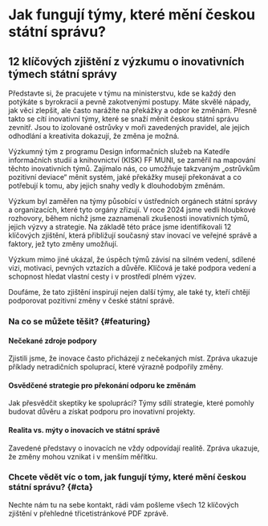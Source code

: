 # Jak fungují týmy, které mění českou státní správu?
## 12 klíčových zjištění z výzkumu o inovativních týmech státní správy

<!-- perex -->
Představte si, že pracujete v týmu na ministerstvu, kde se každý den potýkáte s byrokracií a pevně zakotvenými postupy. Máte skvělé nápady, jak věci zlepšit, ale často narážíte na překážky a odpor ke změnám. Přesně takto se cítí inovativní týmy, které se snaží měnit českou státní správu zevnitř. Jsou to izolované ostrůvky v moři zavedených pravidel, ale jejich odhodlání a kreativita dokazují, že změna je možná.

<!-- end of perex -->

<!-- p1 -->
Výzkumný tým z programu Design informačních služeb na Katedře informačních studií a knihovnictví (KISK) FF MUNI, se zaměřil na mapování těchto inovativních týmů. Zajímalo nás, co umožňuje takzvaným „ostrůvkům pozitivní deviace“ měnit systém, jaké překážky musejí překonávat a co potřebují k tomu, aby jejich snahy vedly k dlouhodobým změnám.
<!-- end of p1 -->


<!-- p2 -->
Výzkum byl zaměřen na týmy působící v ústředních orgánech státní správy a organizacích, které tyto orgány zřizují. V roce 2024 jsme vedli hloubkové rozhovory, během nichž jsme zaznamenali zkušenosti inovativních týmů, jejich výzvy a strategie. Na základě této práce jsme identifikovali 12 klíčových zjištění, která přibližují současný stav inovací ve veřejné správě a faktory, jež tyto změny umožňují.
<!-- end of p2 -->


<!-- p3 -->

Výzkum mimo jiné ukázal, že úspěch týmů závisí na silném vedení, sdílené vizi, motivaci, pevných vztazích a důvěře. Klíčová je také podpora vedení a schopnost hledat vlastní cesty i v prostředí plném výzev. 

Doufáme, že tato zjištění inspirují nejen další týmy, ale také ty, kteří chtějí podporovat pozitivní změny v české státní správě.
<!-- end of p3 -->

### Na co se můžete těšit? {#featuring}

<!-- feat 1 -->
#### Nečekané zdroje podpory
Zjistili jsme, že inovace často přicházejí z nečekaných míst. Zpráva ukazuje příklady netradičních spoluprací, které výrazně podpořily změny.
<!-- end of feat 1 -->


<!-- feat 2 -->
#### Osvědčené strategie pro překonání odporu ke změnám
Jak přesvědčit skeptiky ke spolupráci? Týmy sdílí strategie, které pomohly budovat důvěru a získat podporu pro inovativní projekty.
<!-- end of feat 2 -->


<!-- feat 1 -->
#### Realita vs. mýty o inovacích ve státní správě
Zavedené představy o inovacích ne vždy odpovídají realitě. Zpráva ukazuje, že změny mohou vznikat i v menším měřítku.
<!-- end of feat 1 -->

### Chcete vědět víc o tom, jak fungují týmy, které mění českou státní správu? {#cta}

<!-- cta -->
Nechte nám tu na sebe kontakt, rádi vám pošleme všech 12 klíčových zjištění v přehledné třicetistránkové PDF zprávě.  
<!-- end of cta -->

<!-- email input here with a placeholder "váš@email.cz" -->

<!-- CTA button here with a caption "Získat celou zprávu" -->